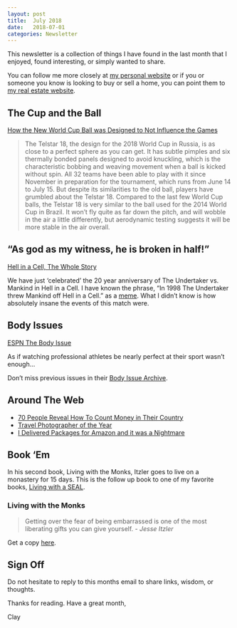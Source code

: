 ```yaml
---
layout: post
title:  July 2018
date:   2018-07-01
categories: Newsletter
---
```


This newsletter is a collection of things I have found in the last month that I enjoyed, found interesting, or simply wanted to share.

You can follow me more closely at [my personal website](http://claycarson.net "Personal Website") or if you or someone you know is looking to buy or sell a home, you can point them to [my real estate website](http://claycarson.com "Business Website ").

## The Cup and the Ball

[How the New World Cup Ball was Designed to Not Influence the Games](https://www.popsci.com/world-cup-ball-design#page-2 "How the new World Cup ball was designed to not influence the games")

> The Telstar 18, the design for the 2018 World Cup in Russia, is as close to a perfect sphere as you can get. It has subtle pimples and six thermally bonded panels designed to avoid knuckling, which is the characteristic bobbing and weaving movement when a ball is kicked without spin. All 32 teams have been able to play with it since November in preparation for the tournament, which runs from June 14 to July 15. But despite its similarities to the old ball, players have grumbled about the Telstar 18. Compared to the last few World Cup balls, the Telstar 18 is very similar to the ball used for the 2014 World Cup in Brazil. It won’t fly quite as far down the pitch, and will wobble in the air a little differently, but aerodynamic testing suggests it will be more stable in the air overall.

## “As god as my witness, he is broken in half!”

[Hell in a Cell, The Whole Story](https://www.youtube.com/watch?feature=youtu.be&v=wPNaWr5SVq0&app=desktop)

We have just ‘celebrated’ the 20 year anniversary of The Undertaker vs. Mankind in Hell in a Cell. I have known the phrase, “In 1998 The Undertaker threw Mankind off Hell in a Cell.” as a [meme](http://knowyourmeme.com/memes/the-undertaker-threw-mankind-off-hell-in-a-cell "meme"). What I didn’t know is how absolutely insane the events of this match were. 

## Body Issues

[ESPN The Body Issue](http://www.espn.com/espn/feature/story/_/id/23851669/espn-body-issue-2018 "The Body Issue")

As if watching professional athletes be nearly perfect at their sport wasn’t enough...

Don’t miss previous issues in their [Body Issue Archive](http://www.espn.com/espn/feature/story/_/id/23584667/body-issue-archive#!sports).

## Around The Web

- [70 People Reveal How To Count Money in Their Country](https://youtu.be/lx3QlyeG_mI "70 People Reveal How To Count Money in Their Country")
- [Travel Photographer of the Year](http://travel.nationalgeographic.com/photographer-of-the-year-2018/gallery/winners-all/1/ "Travel Photographer of the Year")
- [I Delivered Packages for Amazon and it was a Nightmare](https://www.theatlantic.com/technology/archive/2018/06/amazon-flex-workers/563444/ "Delivered packages for amazon")

## Book ‘Em

In his second book, Living with the Monks, Itzler goes to live on a monastery for 15 days. This is the follow up book to one of my favorite books, [Living with a SEAL](https://www.amazon.com/Living-SEAL-Training-Toughest-Planet-ebook/dp/B00U6DNZB2/ref=sr_1_1?s=books&ie=UTF8&qid=1529938723&sr=1-1&keywords=living+with+a+seal).

### Living with the Monks

> Getting over the fear of being embarrassed is one of the most liberating gifts you can give yourself.
> *- Jesse Itzler*

Get a copy [here](https://www.amazon.com/Living-Monks-Turning-Happiness-Gratitude/dp/1478993421 "Living with the Monks").

## Sign Off

Do not hesitate to reply to this months email to share links, wisdom, or thoughts.

Thanks for reading. Have a great month,

Clay